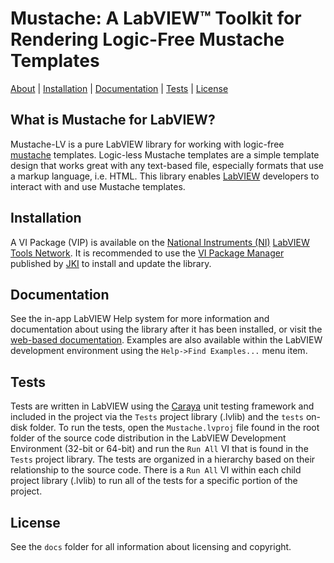 # Mustache: A LabVIEW&trade; Toolkit for Rendering Logic-Free Mustache Templates 

[About](#what-is-mustache-lv) | [Installation](#installation) | [Documentation](#documentation) | [Tests](#tests) | [License](#license)

## What is Mustache for LabVIEW?

Mustache-LV is a pure LabVIEW library for working with logic-free [mustache](https://mustache.github.io/) templates. Logic-less Mustache templates are a simple template design that works great with any text-based file, especially formats that use a markup language, i.e. HTML. This library enables [LabVIEW](https://www.ni.com/labview) developers to interact with and use Mustache templates.

## Installation

A VI Package (VIP) is available on the [National Instruments (NI)](http://www.ni.com) [LabVIEW Tools Network](http://www.ni.com/labview-tools-network/). It is recommended to use the [VI Package Manager](https://vipm.jki.net/) published by [JKI](http://jki.net/) to install and update the library.

## Documentation

See the in-app LabVIEW Help system for more information and documentation about using the library after it has been installed, or visit the [web-based documentation](https://help.fieldrndservices.com/mustache-lv). Examples are also available within the LabVIEW development environment using the `Help->Find Examples...` menu item.

## Tests

Tests are written in LabVIEW using the [Caraya](https://github.com/JKISoftware/Caraya) unit testing framework and included in the project via the `Tests` project library (.lvlib) and the `tests` on-disk folder. To run the tests, open the `Mustache.lvproj` file found in the root folder of the source code distribution in the LabVIEW Development Environment (32-bit or 64-bit) and run the `Run All` VI that is found in the `Tests` project library. The tests are organized in a hierarchy based on their relationship to the source code. There is a `Run All` VI within each child project library (.lvlib) to run all of the tests for a specific portion of the project.

## License

See the `docs` folder for all information about licensing and copyright.

